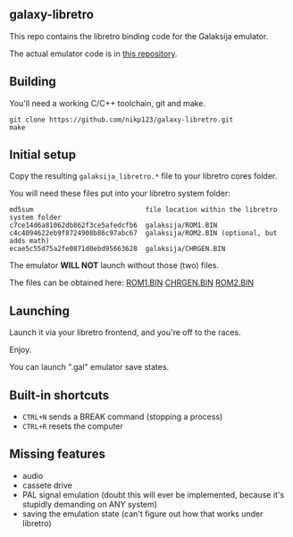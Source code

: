 galaxy-libretro
---------------

This repo contains the libretro binding code for the Galaksija emulator.

The actual emulator code is in [this repository](https://github.com/nikp123/Galaksija-Emulator).


Building
--------

You'll need a working C/C++ toolchain, git and make.

```
git clone https://github.com/nikp123/galaxy-libretro.git
make
```


Initial setup
-------------

Copy the resulting ``galaksija_libretro.*`` file to your libretro cores folder.

You will need these files put into your libretro system folder:
```
md5sum                            file location within the libretro system folder
c7ce14d6a81062db862f3ce5afedcfb6  galaksija/ROM1.BIN
c4c4094622eb9f8724908b86c97abc67  galaksija/ROM2.BIN (optional, but adds math)
ecae5c55d75a2fe0871d0ebd95663628  galaksija/CHRGEN.BIN
```

The emulator **WILL NOT** launch without those (two) files.

The files can be obtained here:
[ROM1.BIN](https://github.com/mejs/galaksija/blob/master/roms/ROM%20A/ROM_A_with_ROM_B_init_ver_29.bin?raw=true)
[CHRGEN.BIN](https://raw.githubusercontent.com/mejs/galaksija/master/roms/Character%20Generator%20ROM/CHRGEN_MIPRO.BIN)
[ROM2.BIN](https://github.com/mejs/galaksija/blob/master/roms/ROM%20B/ROM_B.bin?raw=true)


Launching
---------

Launch it via your libretro frontend, and you're off to the races.

Enjoy.

You can launch ".gal" emulator save states.


Built-in shortcuts
------------------

 - ``CTRL+N`` sends a BREAK command (stopping a process)
 - ``CTRL+R`` resets the computer


Missing features
----------------

 - audio
 - cassete drive
 - PAL signal emulation (doubt this will ever be implemented, because it's
 stupidly demanding on ANY system)
 - saving the emulation state (can't figure out how that works under libretro)

